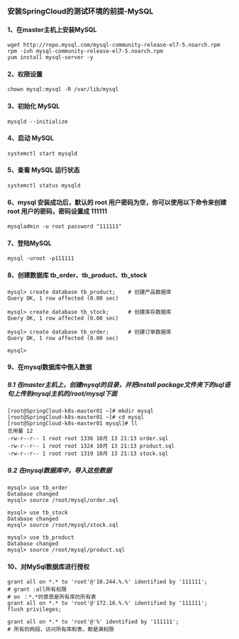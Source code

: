 ### 安装SpringCloud的测试环境的前提-MySQL
#### 1、在master主机上安装MySQL
```shell script
wget http://repo.mysql.com/mysql-community-release-el7-5.noarch.rpm 
rpm -ivh mysql-community-release-el7-5.noarch.rpm
yum install mysql-server -y
```
#### 2、权限设置
```shell script
chown mysql:mysql -R /var/lib/mysql
```
#### 3、初始化 MySQL
```shell script
mysqld --initialize
```
#### 4、启动 MySQL
```shell script
systemctl start mysqld
```
#### 5、查看 MySQL 运行状态
```shell script
systemctl status mysqld
```
#### 6、mysql 安装成功后，默认的 root 用户密码为空，你可以使用以下命令来创建 root 用户的密码，密码设置成 111111
```shell script
mysqladmin -u root password "111111"
```
#### 7、登陆MySQL
```shell script
mysql -uroot -p111111
```
#### 8、创建数据库 tb_order、tb_product、tb_stock
```shell script
mysql> create database tb_product;    # 创建产品数据库
Query OK, 1 row affected (0.00 sec)

mysql> create database tb_stock;      # 创建库存数据库
Query OK, 1 row affected (0.00 sec)

mysql> create database tb_order;      # 创建订单数据库
Query OK, 1 row affected (0.00 sec)

mysql> 
```
#### 9、在mysql数据库中倒入数据
##### 9.1 在master主机上，创建mysql的目录，并把install package文件夹下的sql语句上传到mysql主机的/root/mysql下面
```shell script
[root@SpringCloud-k8s-master01 ~]# mkdir mysql
[root@SpringCloud-k8s-master01 ~]# cd mysql
[root@SpringCloud-k8s-master01 mysql]# ll
总用量 12
-rw-r--r-- 1 root root 1336 10月 13 21:13 order.sql
-rw-r--r-- 1 root root 1324 10月 13 21:13 product.sql
-rw-r--r-- 1 root root 1319 10月 13 21:13 stock.sql
```
##### 9.2 在mysql数据库中，导入这些数据
```shell script
mysql> use tb_order
Database changed
mysql> source /root/mysql/order.sql
```
```shell script
mysql> use tb_stock
Database changed
mysql> source /root/mysql/stock.sql
```
```shell script
mysql> use tb_product
Database changed
mysql> source /root/mysql/product.sql
```
#### 10、对MySql数据库进行授权
```shell script
grant all on *.* to 'root'@'10.244.%.%' identified by '111111';
# grant :all所有权限
# on ：*.*的意思是所有库的所有表
grant all on *.* to 'root'@'172.16.%.%' identified by '111111'; 
flush privileges;
```
```shell script
grant all on *.* to 'root'@'%' identified by '111111';
# 所有的网段，访问所有库和表，都是满权限
```